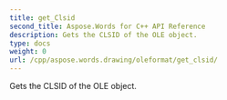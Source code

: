 ```yaml
---
title: get_Clsid
second_title: Aspose.Words for C++ API Reference
description: Gets the CLSID of the OLE object. 
type: docs
weight: 0
url: /cpp/aspose.words.drawing/oleformat/get_clsid/
---
```


Gets the CLSID of the OLE object. 

